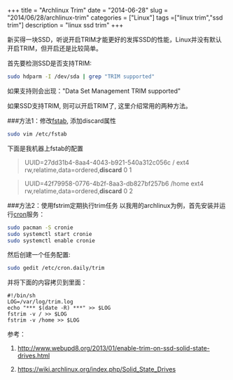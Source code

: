 +++
title = "Archlinux Trim"
date = "2014-06-28"
slug = "2014/06/28/archlinux-trim"
categories = ["Linux"]
tags =["linux trim","ssd trim"]
description = "linux ssd trim"
+++

新买得一块SSD，听说开启TRIM才能更好的发挥SSD的性能，Linux并没有默认开启TRIM，但开启还是比较简单。

首先要检测SSD是否支持TRIM:

```bash
sudo hdparm -I /dev/sda | grep "TRIM supported"
```
如果支持则会出现："Data Set Management TRIM supported"

如果SSD支持TRIM, 则可以开启TRIM了, 这里介绍常用的两种方法。

###方法1：修改[fstab][1], 添加discard属性
```bash
sudo vim /etc/fstab
```

下面是我机器上fstab的配置
> UUID=27dd31b4-8aa4-4043-b921-540a312c056c       /               ext4            rw,relatime,data=ordered,**discard**        0 1

> 
> UUID=42f79958-0776-4b2f-8aa3-db827bf257b6       /home           ext4            rw,relatime,data=ordered,**discard**        0 2





###方法2：使用fstrim定期执行trim任务
以我用的archlinux为例，首先安装并运行[cron][2]服务：
```bash
sudo pacman -S cronie
sudo systemctl start cronie
sudo systemctl enable cronie
```

然后创建一个任务配置:
```bash
sudo gedit /etc/cron.daily/trim
```

并将下面的内容拷贝到里面：
```
#!/bin/sh
LOG=/var/log/trim.log
echo "*** $(date -R) ***" >> $LOG
fstrim -v / >> $LOG
fstrim -v /home >> $LOG
```


参考：

1. http://www.webupd8.org/2013/01/enable-trim-on-ssd-solid-state-drives.html

2. https://wiki.archlinux.org/index.php/Solid_State_Drives


[1]: http://en.wikipedia.org/wiki/Fstab
[2]: http://en.wikipedia.org/wiki/Cron
